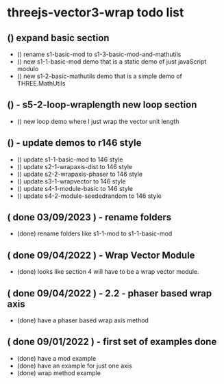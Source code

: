 # threejs-vector3-wrap todo list

## () expand basic section
* () rename s1-basic-mod to s1-3-basic-mod-and-mathutils
* () new s1-1-basic-mod demo that is a static demo of just javaScript modulo
* () new s1-2-basic-mathutils demo that is a simple demo of THREE.MathUtils

## () - s5-2-loop-wraplength new loop section
* () new loop demo where I just wrap the vector unit length

## () - update demos to r146 style
* () update s1-1-basic-mod to 146 style
* () update s2-1-wrapaxis-dist to 146 style
* () update s2-2-wrapaxis-phaser to 146 style
* () update s3-1-wrapvector to 146 style
* () update s4-1-module-basic to 146 style
* () update s4-2-module-seededrandom to 146 style

## ( done 03/09/2023 ) - rename folders
* (done) rename folders like s1-1-mod to s1-1-basic-mod

## ( done 09/04/2022 ) - Wrap Vector Module
* (done) looks like section 4 will have to be a wrap vector module.

## ( done 09/04/2022 ) - 2.2 - phaser based wrap axis
* (done) have a phaser based wrap axis method

## ( done 09/01/2022 ) - first set of examples done
* (done) have a mod example
* (done) have an example for just one axis
* (done) wrap method example

